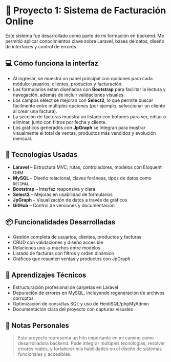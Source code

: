 # 🧾 Proyecto 1: Sistema de Facturación Online

Este sistema fue desarrollado como parte de mi formación en backend. 
Me permitió aplicar conocimientos clave sobre Laravel, bases de datos, diseño de interfaces y control de errores.

## 💻 Cómo funciona la interfaz

- Al ingresar, se muestra un panel principal con opciones para cada módulo: usuarios, clientes, productos y facturación.
- Los formularios están diseñados con **Bootstrap** para facilitar la lectura y navegación, además de incluir validaciones visuales.
- Los campos select se mejoran con **Select2**, lo que permite buscar fácilmente entre múltiples opciones (por ejemplo, seleccionar un cliente al crear una factura).
- La sección de facturas muestra un listado con botones para ver, editar o eliminar, junto con filtros por fecha y cliente.
- Los gráficos generados con **JpGraph** se integran para mostrar visualmente el total de ventas, productos más vendidos y evolución mensual.

## 🔧 Tecnologías Usadas

- **Laravel** – Estructura MVC, rutas, controladores, modelos con Eloquent ORM
- **MySQL** – Diseño relacional, claves foráneas, tipos de datos como `DECIMAL`
- **Bootstrap** – Interfaz responsiva y clara
- **Select2** – Mejoras en usabilidad de formularios
- **JpGraph** – Visualización de datos a través de gráficos
- **GitHub** – Control de versiones y documentación

## 📦 Funcionalidades Desarrolladas

- Gestión completa de usuarios, clientes, productos y facturas
- CRUD con validaciones y diseño accesible
- Relaciones uno-a-muchos entre modelos
- Listado de facturas con filtros y orden dinámico
- Gráficos que resumen ventas y productos con JpGraph

## 🧠 Aprendizajes Técnicos

- Estructuración profesional de carpetas en Laravel
- Depuración de errores en MySQL, incluyendo regeneración de archivos corruptos
- Optimización de consultas SQL y uso de HeidiSQL/phpMyAdmin
- Documentación clara del proyecto con capturas visuales

## 📝 Notas Personales

> Este proyecto representa un hito importante en mi camino como desarrolladora backend.
> Pude integrar múltiples tecnologías, resolver errores reales, y fortalecer mis habilidades en el diseño de sistemas funcionales y accesibles.
